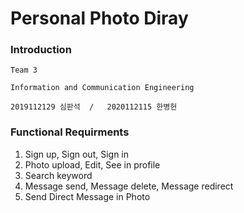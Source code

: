 # Personal Photo Diray 

### Introduction
    Team 3
  
    Information and Communication Engineering   
    
    2019112129 심판석  /   2020112115 한병헌

### Functional Requirments
1. Sign up, Sign out, Sign in
2. Photo upload, Edit, See in profile
3. Search keyword
4. Message send, Message delete, Message redirect
5. Send Direct Message in Photo
